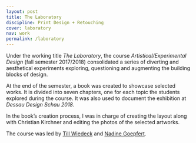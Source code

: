 ```yaml
---
layout: post
title: The Laboratory
discipline: Print Design + Retouching
cover: laboratory
nav: work
permalink: /laboratory
---
```


Under the working title _The Laboratory_, the course _Artistical/Experimental Design_ (fall semester 2017/2018) consolidated a series of diverting and aesthetical experiments exploring, questioning and augmenting the building blocks of design.

At the end of the semester, a book was created to showcase selected works. It is divided into seven chapters, one for each topic the students explored during the course. It was also used to document the exhibition at _Dessau Design Schau 2018_.

In the book’s creation process, I was in charge of creating the layout along with Christian Kirchner and editing the photos of the selected artworks.

The course was led by [Till Wiedeck](https://hellome.studio) and [Nadine Goepfert](http://nadinegoepfert.com).